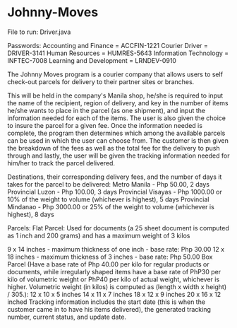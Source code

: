 # Johnny-Moves

File to run: Driver.java

Passwords: 
Accounting and Finance = ACCFIN-1221 
Courier Driver = DRIVER-3141 
Human Resources = HUMRES-5643
Information Technology = INFTEC-7008 
Learning and Development = LRNDEV-0910


The Johnny Moves program is a courier company that allows users to self check-out parcels for delivery to their partner sites or branches.

This will be held in the company's Manila shop, he/she is required to input the name of the recipient, region of delivery, and key in the number of items he/she wants to place in the parcel (as one shipment), and input the information needed for each of the items. The user is also given the choice to insure the parcel for a given fee. Once the information needed is complete, the program then determines which among the available parcels can be used in which the user can choose from. The customer is then given the breakdown of the fees as well as the total fee for the delivery to push through and lastly, the user will be given the tracking information needed for him/her to track the parcel delivered.

Destinations, their corresponding delivery fees, and the number of days it takes for the parcel to be delivered: Metro Manila - Php 50.00, 2 days Provincial Luzon - Php 100.00, 3 days Provincial Visayas - Php 1000.00 or 10% of the weight to volume (whichever is highest), 5 days Provincial Mindanao - Php 3000.00 or 25% of the weight to volume (whichever is highest), 8 days

Parcels: Flat Parcel: Used for documents (a 25 sheet document is computed as 1 inch and 200 grams) and has a maximum weight of 3 kilos

9 x 14 inches - maximum thickness of one inch - base rate: Php 30.00
12 x 18 inches - maximum thickness of 3 inches - base rate: Php 50.00 Box Parcel (Have a base rate of Php 40.00 per kilo for regular products or documents, while irregularly shaped items have a base rate of PhP30 per kilo of volumetric weight or PhP40 per kilo of actual weight, whichever is higher. Volumetric weight (in kilos) is computed as (length x width x height) / 305.):
12 x 10 x 5 inches
14 x 11 x 7 inches
18 x 12 x 9 inches
20 x 16 x 12 inched
Tracking information includes the start date (this is when the customer came in to have his items delivered), the generated tracking number, current status, and update date.

